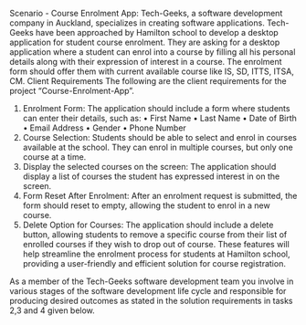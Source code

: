 Scenario - Course Enrolment App:
Tech-Geeks, a software development company in Auckland, specializes in creating software applications. Tech-Geeks have been approached by Hamilton school to develop a desktop application for student course enrolment. 
They are asking for a desktop application where a student can enrol into a course by filling all his personal details along with their expression of interest in a course. The enrolment form should offer them with current available course like IS, SD, ITTS, ITSA, CM. 
Client Requirements
The following are the client requirements for the project “Course-Enrolment-App”.
1.	Enrolment Form: The application should include a form where students can enter their details, such as:
•	First Name
•	Last Name
•	Date of Birth
•	Email Address
•	Gender
•	Phone Number
2.	Course Selection: Students should be able to select and enrol in courses available at the school. They can enrol in multiple courses, but only one course at a time.
3.	Display the selected courses on the screen: The application should display a list of courses the student has expressed interest in on the screen.
4.	Form Reset After Enrolment: After an enrolment request is submitted, the form should reset to empty, allowing the student to enrol in a new course.
5.	Delete Option for Courses: The application should include a delete button, allowing students to remove a specific course from their list of enrolled courses if they wish to drop out of course.
These features will help streamline the enrolment process for students at Hamilton school, providing a user-friendly and efficient solution for course registration.

As a member of the Tech-Geeks software development team you involve in various stages of the software development life cycle and responsible for producing desired outcomes as stated in the solution requirements in tasks 2,3 and 4 given below.    




